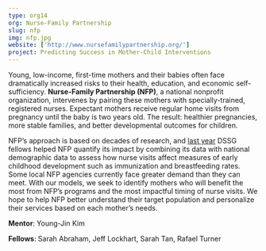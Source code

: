 ```yaml
---
type: org14
org: Nurse-Family Partnership
slug: nfp
img: nfp.jpg
website: ['http://www.nursefamilypartnership.org/']
project: Predicting Success in Mother-Child Interventions
---
```


Young, low-income, first-time mothers and their babies often face dramatically increased risks to their health, education, and economic self-sufficiency. **Nurse-Family Partnership (NFP)**, a national nonprofit organization, intervenes by pairing these mothers with specially-trained, registered nurses. Expectant mothers receive regular home visits from pregnancy until the baby is two years old. The result: healthier pregnancies, more stable families, and better developmental outcomes for children.

NFP’s approach is based on decades of research, and <a href="http://dssg.uchicago.edu/2013/07/31/the-match-game.html">last year</a> DSSG fellows helped NFP quantify its impact by combining its data with national demographic data to assess how nurse visits affect measures of early childhood development such as immunization and breastfeeding rates. Some local NFP agencies currently face greater demand than they can meet. With our models, we seek to identify mothers who will benefit the most from NFP’s programs and the most impactful timing of nurse visits. We hope to help NFP better understand their target population and personalize their services based on each mother’s needs.

**Mentor**: Young-Jin Kim

**Fellows**: Sarah Abraham, Jeff Lockhart, Sarah Tan, Rafael Turner 
 